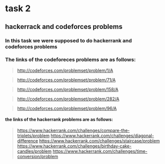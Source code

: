 # task 2

## hackerrack and codeforces problems

### In this task we were supposed to do hackerrank and codeforces problems

### The links of the codeforeces problems are as follows:

> http://codeforces.com/problemset/problem/1/A

> http://codeforces.com/problemset/problem/71/A

> http://codeforces.com/problemset/problem/158/A

> http://codeforces.com/problemset/problem/282/A

> http://codeforces.com/problemset/problem/96/A

#### the links of the hackerrank problems are as follows:

> https://www.hackerrank.com/challenges/compare-the-triplets/problem
> https://www.hackerrank.com/challenges/diagonal-difference
> https://www.hackerrank.com/challenges/staircase/problem
> https://www.hackerrank.com/challenges/birthday-cake-candles/problem
> https://www.hackerrank.com/challenges/time-conversion/problem
